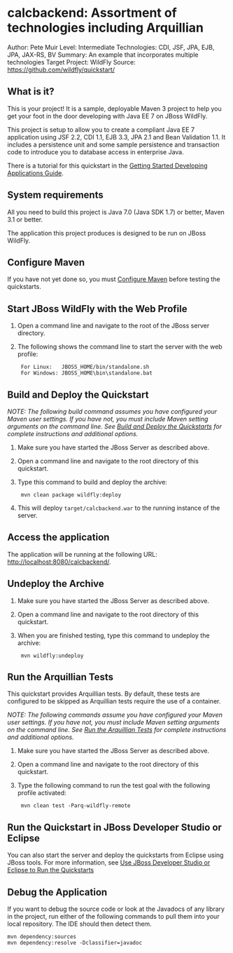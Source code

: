 calcbackend: Assortment of technologies including Arquillian
========================
Author: Pete Muir
Level: Intermediate
Technologies: CDI, JSF, JPA, EJB, JPA, JAX-RS, BV
Summary: An example that incorporates multiple technologies
Target Project: WildFly
Source: <https://github.com/wildfly/quickstart/>

What is it?
-----------

This is your project! It is a sample, deployable Maven 3 project to help you get your foot in the door developing with Java EE 7 on JBoss WildFly.

This project is setup to allow you to create a compliant Java EE 7 application using JSF 2.2, CDI 1.1, EJB 3.3, JPA 2.1 and Bean Validation 1.1. It includes a persistence unit and some sample persistence and transaction code to introduce you to database access in enterprise Java.

There is a tutorial for this quickstart in the [Getting Started Developing Applications Guide](https://github.com/wildfly/quickstart/guide/calcbackend/).

System requirements
-------------------

All you need to build this project is Java 7.0 (Java SDK 1.7) or better, Maven 3.1 or better.

The application this project produces is designed to be run on JBoss WildFly.

 
Configure Maven
---------------

If you have not yet done so, you must [Configure Maven](https://github.com/jboss-developer/jboss-developer-shared-resources/blob/master/guides/CONFIGURE_MAVEN.md) before testing the quickstarts.


Start JBoss WildFly with the Web Profile
-------------------------

1. Open a command line and navigate to the root of the JBoss server directory.
2. The following shows the command line to start the server with the web profile:

        For Linux:   JBOSS_HOME/bin/standalone.sh
        For Windows: JBOSS_HOME\bin\standalone.bat

 
Build and Deploy the Quickstart
-------------------------

_NOTE: The following build command assumes you have configured your Maven user settings. If you have not, you must include Maven setting arguments on the command line. See [Build and Deploy the Quickstarts](https://github.com/jboss-developer/jboss-eap-quickstarts#build-and-deploy-the-quickstarts) for complete instructions and additional options._

1. Make sure you have started the JBoss Server as described above.
2. Open a command line and navigate to the root directory of this quickstart.
3. Type this command to build and deploy the archive:

        mvn clean package wildfly:deploy

4. This will deploy `target/calcbackend.war` to the running instance of the server.
 

Access the application 
---------------------

The application will be running at the following URL: <http://localhost:8080/calcbackend/>.


Undeploy the Archive
--------------------

1. Make sure you have started the JBoss Server as described above.
2. Open a command line and navigate to the root directory of this quickstart.
3. When you are finished testing, type this command to undeploy the archive:

        mvn wildfly:undeploy


Run the Arquillian Tests 
-------------------------

This quickstart provides Arquillian tests. By default, these tests are configured to be skipped as Arquillian tests require the use of a container. 

_NOTE: The following commands assume you have configured your Maven user settings. If you have not, you must include Maven setting arguments on the command line. See [Run the Arquillian Tests](https://github.com/jboss-developer/jboss-developer-shared-resources/blob/master/guides/RUN_ARQUILLIAN_TESTS.md) for complete instructions and additional options._

1. Make sure you have started the JBoss Server as described above.
2. Open a command line and navigate to the root directory of this quickstart.
3. Type the following command to run the test goal with the following profile activated:

        mvn clean test -Parq-wildfly-remote


Run the Quickstart in JBoss Developer Studio or Eclipse
-------------------------------------
You can also start the server and deploy the quickstarts from Eclipse using JBoss tools. For more information, see [Use JBoss Developer Studio or Eclipse to Run the Quickstarts](https://github.com/jboss-developer/jboss-developer-shared-resources/blob/master/guides/USE_JBDS.md) 


Debug the Application
------------------------------------

If you want to debug the source code or look at the Javadocs of any library in the project, run either of the following commands to pull them into your local repository. The IDE should then detect them.

    mvn dependency:sources
    mvn dependency:resolve -Dclassifier=javadoc
